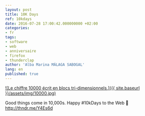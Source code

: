 ```yaml
---
layout: post
title: 10K Days
ref: 10kdays
date: 2016-07-28 17:00:42.000000000 +02:00
categories:
- fr
tags:
- software
- web
- anniversaire
- firefox
- thunderclap
author: 'Alba Marina MÁLAGA SABOGAL'
lang: en
published: true
---
```


[![Le chiffre 10000 écrit en blocs tri-dimensionnels.]({{ site.baseurl }}/assets/img/10000.jpg)](http://giphy.com/gifs/10kdays-firefox-CxkutXpDphbVu '10 000 jours du web')

Good things come in 10,000s. Happy \#10kDays to the Web 🎉
<http://thndr.me/Y4Es6d>
